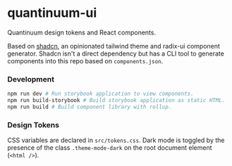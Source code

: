 # quantinuum-ui
Quantinuum design tokens and React components.

Based on [shadcn](https://ui.shadcn.com/), an opinionated tailwind theme and radix-ui component generator. Shadcn isn't a direct dependency but has a CLI tool to generate components into this repo based on `components.json`.

### Development

```bash
npm run dev # Run storybook application to view components.
npm run build-storybook # Build storybook application as static HTML.
npm run build # Build component library with rollup.
``` 

### Design Tokens
CSS variables are declared in `src/tokens.css`. Dark mode is toggled by the presence of the class `.theme-mode-dark` on the root document element (`<html />`).







